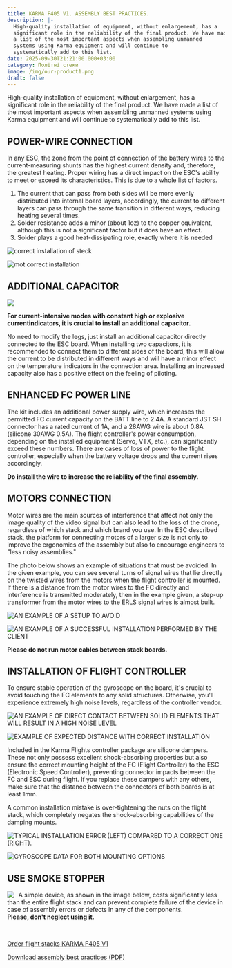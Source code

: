 ```yaml
---
title: KARMA F405 V1. ASSEMBLY BEST PRACTICES.
description: |-
  High-quality installation of equipment, without enlargement, has a
  significant role in the reliability of the final product. We have made
  a list of the most important aspects when assembling unmanned
  systems using Karma equipment and will continue to
  systematically add to this list.
date: 2025-09-30T21:21:00.000+03:00
category: Політні стеки
image: /img/our-product1.png
draft: false
---
```

<p class="text-center">High-quality installation of equipment, without enlargement, has a
significant role in the reliability of the final product. We have made
a list of the most important aspects when assembling unmanned
systems using Karma equipment and will continue to
systematically add to this list.</p>
<h2>POWER-WIRE CONNECTION</h2>
<p>In any ESC, the zone from the point of connection of the battery wires to the
current-measuring shunts has the highest current density and, therefore, the
greatest heating. Proper wiring has a direct impact on the ESC's ability to meet
or exceed its characteristics. This is due to a whole list of factors.  </p>

<ol>
<li>The current that can pass from both sides will be more evenly distributed into
internal board layers, accordingly, the current to different layers can pass
through the same transition in different ways, reducing heating several times.</li>
<li>Solder resistance adds a minor (about 1oz) to the copper equivalent, although
this is not a significant factor but it does have an effect. </li>
<li>Solder plays a good heat-dissipating role, exactly where it is needed</li>
</ol>
<div class="text-center">

![correct installation of steck](/img/right-installation_stekiv-en.jpg)

![mot correct installation](/img/noright-installation_stekiv-en.jpg)

</div>

<h2>
ADDITIONAL CAPACITOR

</h2>

<div class="text-center">

![](/img/kondensator.jpg)

</div>

<p>
<strong>For current-intensive modes with constant high or explosive currentindicators, it is crucial to install an additional capacitor.</strong>

No need to modify the legs, just install an additional capacitor directly connected to
the ESC board. When installing two capacitors, it is recommended to connect them
to different sides of the board, this will allow the current to be distributed in
different ways and will have a minor effect on the temperature indicators in the
connection area. Installing an increased capacity also has a positive effect on the
feeling of piloting. 

</p>

<h2>ENHANCED FC POWER LINE</h2>

<p>
The kit includes an additional power supply wire, which increases the permitted FC
current capacity on the BATT line to 2.4A. A standard JST SH connector has a rated
current of 1A, and a 28AWG wire is about 0.8A (silicone 30AWG 0.5A). The flight
controller's power consumption, depending on the installed equipment (Servo,
VTX, etc.), can significantly exceed these numbers. There are cases of loss of power
to the flight controller, especially when the battery voltage drops and the current
rises accordingly. 
</p>

<p><strong>
Do install the wire to increase the reliability of the final assembly.

</strong></p>

<h2>
MOTORS CONNECTION  

</h2>


<p>

Motor wires are the main sources of interference that affect not only the image
quality of the video signal but can also lead to the loss of the drone, regardless of
which stack and which brand you use. In the ESC described stack, the platform for
connecting motors of a larger size is not only to improve the ergonomics of the
assembly but also to encourage engineers to "less noisy assemblies."
</p>
<p>The photo below shows an example of situations that must be avoided. In the given
example, you can see several turns of signal wires that lie directly on the twisted
wires from the motors when the flight controller is mounted. If there is a distance
from the motor wires to the FC directly and interference is transmitted moderately,
then in the example given, a step-up transformer from the motor wires to the ERLS
signal wires is almost built. </p>
<div class="text-center">

![AN EXAMPLE OF A SETUP TO AVOID](/img/bad_montaze-en.jpg)

![AN EXAMPLE OF A SUCCESSFUL INSTALLATION PERFORMED BY THE CLIENT ](/img/good_montaz-en.jpg)

<p><strong>
Please do not run motor cables between stack boards. 

</strong></p>

</div>

<h2>
INSTALLATION OF FLIGHT CONTROLLER
</h2>
<p>
To ensure stable operation of the gyroscope on the board, it's crucial to avoid
touching the FC elements to any solid structures. Otherwise, you'll experience
extremely high noise levels, regardless of the controller vendor.

</p>

![AN EXAMPLE OF DIRECT CONTACT BETWEEN SOLID ELEMENTS THAT WILL RESULT IN A HIGH NOISE LEVEL](/img/kontroler-bad-en.jpg)

![EXAMPLE OF EXPECTED DISTANCE WITH CORRECT INSTALLATION](/img/kontroler-good.jpg)

<p>

Included in the Karma Flights controller package are silicone dampers. These not
only possess excellent shock-absorbing properties but also ensure the correct
mounting height of the FC (Flight Controller) to the ESC (Electronic Speed
Controller), preventing connector impacts between the FC and ESC during flight. If
you replace these dampers with any others, make sure that the distance between
the connectors of both boards is at least 1mm.
</p>

<p>

A common installation mistake is over-tightening the nuts on the flight stack, which
completely negates the shock-absorbing capabilities of the damping mounts.
</p>

<div class="text-center">

![ TYPICAL INSTALLATION ERROR (LEFT) COMPARED TO A CORRECT ONE (RIGHT).](/img/montaz-stekiv-no-en.jpg)

![GYROSCOPE DATA FOR BOTH MOUNTING OPTIONS](/img/giroskop-en.jpg)
<h2>USE SMOKE STOPPER
</h2>
<img src="/img/stopper.jpg" style="float:left; margin-right:10px; " />
<p style="text-align:left;">A simple device, as shown in the
image below, costs significantly
less than the entire flight stack and
can prevent complete failure of the
device in case of assembly errors or
defects in any of the components.
<br>
 <strong>Please, don't neglect using it.</strong>
</p>


<p class="text-center">
<br>

<a href="/en/catalog/karma-f405-v1/">

Order flight stacks KARMA F405 V1
</a><br>

<a href="/assets/Karma_best_practices_en.pdf">

Download assembly best practices (PDF)</a>

</p>







</div>
